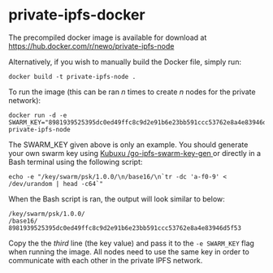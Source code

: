 # private-ipfs-docker

The precompiled docker image is available for download at https://hub.docker.com/r/newo/private-ipfs-node

Alternatively, if you wish to manually build the Docker file, simply run:

```
docker build -t private-ipfs-node .
```

To run the image (this can be ran *n* times to create *n* nodes for the private network):
```
docker run -d -e SWARM_KEY="8981939525395dc0ed49ffc8c9d2e91b6e23bb591ccc53762e8a4e83946d5f53" private-ipfs-node
```

The SWARM_KEY given above is only an example. You should generate your own swarm key using  [Kubuxu /go-ipfs-swarm-key-gen ](https://github.com/Kubuxu/go-ipfs-swarm-key-gen "Kubuxu /go-ipfs-swarm-key-gen ") or directly in a Bash terminal using the following script:

```
echo -e "/key/swarm/psk/1.0.0/\n/base16/\n`tr -dc 'a-f0-9' < /dev/urandom | head -c64`"
```

When the Bash script is ran, the output will look similar to below:

```
/key/swarm/psk/1.0.0/
/base16/
8981939525395dc0ed49ffc8c9d2e91b6e23bb591ccc53762e8a4e83946d5f53
```

Copy the the *third* line (the key value) and pass it to the ```-e SWARM_KEY``` flag when running the image. All nodes need to use the same key in order to communicate with each other in the private IPFS network.
